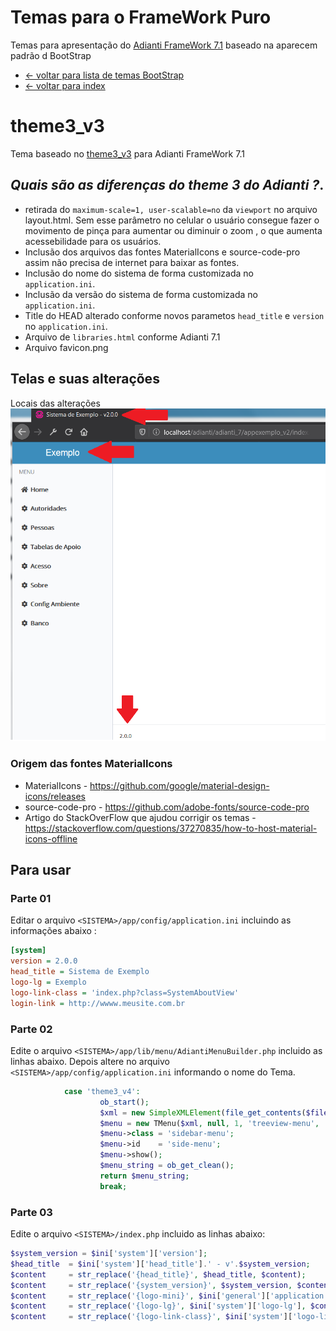 # Temas para o FrameWork Puro
Temas para apresentação do [Adianti FrameWork 7.1](https://www.adianti.com.br/) baseado na aparecem padrão d BootStrap

* [<- voltar para lista de temas BootStrap](../framework_puro.md)
* [<- voltar para index](../../README.md)


# theme3_v3
Tema baseado no [theme3_v3](bootstrap_theme3_v3.md) para Adianti FrameWork 7.1


## *Quais são as diferenças do theme 3 do Adianti ?*.
* retirada do `maximum-scale=1, user-scalable=no` da `viewport` no arquivo layout.html. Sem esse parâmetro no celular o usuário consegue fazer o movimento de pinça para aumentar ou diminuir o zoom , o que aumenta acessebilidade para os usuários.
* Inclusão dos arquivos das fontes MaterialIcons e source-code-pro assim não precisa de internet para baixar as fontes.
* Inclusão do nome do sistema de forma customizada no `application.ini`.
* Inclusão da versão do sistema de forma customizada no `application.ini`.
* Title do HEAD alterado conforme novos parametos `head_title` e `version` no `application.ini`.
* Arquivo de `libraries.html` conforme Adianti 7.1
* Arquivo favicon.png

## Telas e suas alterações
Locais das alterações
![Theme3_v3](img/theme3_v3.png)

### Origem das fontes MaterialIcons
* MaterialIcons - https://github.com/google/material-design-icons/releases
* source-code-pro - https://github.com/adobe-fonts/source-code-pro
* Artigo do StackOverFlow que ajudou corrigir os temas - https://stackoverflow.com/questions/37270835/how-to-host-material-icons-offline



## Para usar 

### Parte 01 
Editar o arquivo `<SISTEMA>/app/config/application.ini` incluindo as informações abaixo : 
```ini
[system]
version = 2.0.0
head_title = Sistema de Exemplo
logo-lg = Exemplo
logo-link-class = 'index.php?class=SystemAboutView'
login-link = http://wwww.meusite.com.br
```

### Parte 02

Edite o arquivo `<SISTEMA>/app/lib/menu/AdiantiMenuBuilder.php` incluido as linhas abaixo. Depois altere no arquivo `<SISTEMA>/app/config/application.ini` informando o nome do Tema.

```php
            case 'theme3_v4':
                    ob_start();
                    $xml = new SimpleXMLElement(file_get_contents($file));
                    $menu = new TMenu($xml, null, 1, 'treeview-menu', 'treeview', '');
                    $menu->class = 'sidebar-menu';
                    $menu->id    = 'side-menu';
                    $menu->show();
                    $menu_string = ob_get_clean();
                    return $menu_string;
                    break;  
```

### Parte 03
Edite o arquivo `<SISTEMA>/index.php` incluido as linhas abaixo:

```php
$system_version = $ini['system']['version'];
$head_title  = $ini['system']['head_title'].' - v'.$system_version;
$content     = str_replace('{head_title}', $head_title, $content);
$content     = str_replace('{system_version}', $system_version, $content);
$content     = str_replace('{logo-mini}', $ini['general']['application'], $content);
$content     = str_replace('{logo-lg}', $ini['system']['logo-lg'], $content);
$content     = str_replace('{logo-link-class}', $ini['system']['logo-link-class'], $content);
```